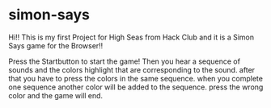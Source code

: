 # simon-says
Hi!!
This is my first Project for High Seas from Hack Club and it is a Simon Says game for the Browser!!

Press the Startbutton to start the game!
Then you hear a sequence of sounds and the colors highlight that are corresponding to the sound.
after that you have to press the colors in the same sequence.
when you complete one sequence another color will be added to the sequence.
press the wrong color and the game will end.